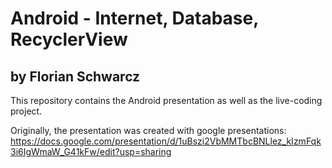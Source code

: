 # Android - Internet, Database, RecyclerView
## by Florian Schwarcz

This repository contains the Android presentation as well as the live-coding project.

Originally, the presentation was created with google presentations: https://docs.google.com/presentation/d/1uBszi2VbMMTbcBNLlez_kIzmFqk3i6IgWmaW_G41kFw/edit?usp=sharing
